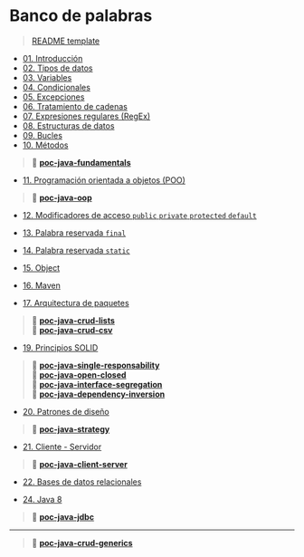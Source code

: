 # Banco de palabras

> [README template](path/00-readme-template/README.md)

- [01. Introducción](path/01-introduction/README.md)
- [02. Tipos de datos](path/02-data-types/README.md)
- [03. Variables](path/03-variables/README.md)
- [04. Condicionales](path/04-conditionals/README.md)
- [05. Excepciones](path/05-exceptions/README.md)
- [06. Tratamiento de cadenas](path/06-strings/README.md)
- [07. Expresiones regulares (RegEx)](path/07-regex/README.md)
- [08. Estructuras de datos](path/08-data-structures/README.md)
- [09. Bucles](path/09-loops/README.md)
- [10. Métodos](path/10-methods/README.md)

> 📂 [**poc-java-fundamentals**](https://github.com/miguel-armas-abt/poc-java-fundamentals) 

- [11. Programación orientada a objetos (POO)](path/11-oop/README.md)

> 📂 [**poc-java-oop**](https://github.com/miguel-armas-abt/poc-java-oop)

- [12. Modificadores de acceso `public` `private` `protected` `default`](path/12-access-modifiers/README.md)
- [13. Palabra reservada `final`](path/13-final/README.md)
- [14. Palabra reservada `static`](path/14-static/README.md)
- [15. Object](path/15-object/README.md)
- [16. Maven](path/16-maven/README.md)

- [17. Arquitectura de paquetes](path/17-package-architecture/README.md)

> 📂 [**poc-java-crud-lists**](https://github.com/miguel-armas-abt/poc-java-crud-lists) <br>
> 📂 [**poc-java-crud-csv**](https://github.com/miguel-armas-abt/poc-java-crud-csv) <br>

- [19. Principios SOLID](path/19-solid/README.md)

> 📂 [**poc-java-single-responsability**](https://github.com/miguel-armas-abt/poc-java-single-responsability) <br>
> 📂 [**poc-java-open-closed**](https://github.com/miguel-armas-abt/poc-java-open-closed) <br>
> 📂 [**poc-java-interface-segregation**](https://github.com/miguel-armas-abt/poc-java-interface-segregation) <br>
> 📂 [**poc-java-dependency-inversion**](https://github.com/miguel-armas-abt/poc-java-dependency-inversion) <br>

- [20. Patrones de diseño](path/20-design-patterns/README.md)

> 📂 [**poc-java-strategy**](https://github.com/miguel-armas-abt/poc-java-strategy) <br>

- [21. Cliente - Servidor](path/21-network/README.md)

> 📂 [**poc-java-client-server**](https://github.com/miguel-armas-abt/poc-java-client-server)

- [22. Bases de datos relacionales](path/22-database/README.md)

- [24. Java 8](path/24-java8/README.md)

> 📂 [**poc-java-jdbc**](https://github.com/miguel-armas-abt/poc-java-jdbc) <br>

---

> 📂 [**poc-java-crud-generics**](https://github.com/miguel-armas-abt/poc-java-crud-generics)


